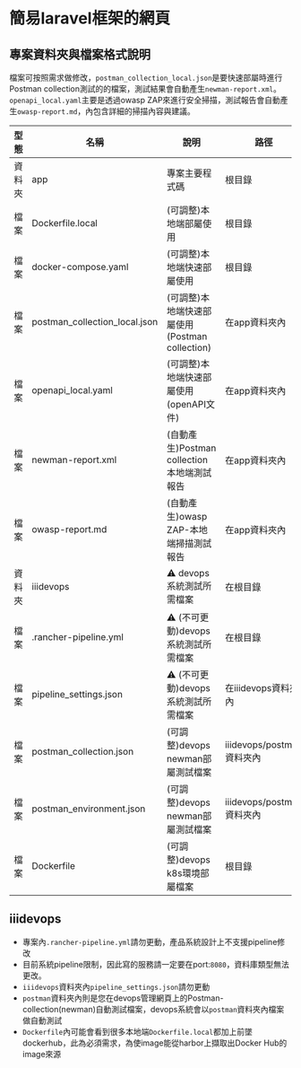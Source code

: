 # 簡易laravel框架的網頁

## 專案資料夾與檔案格式說明
檔案可按照需求做修改，`postman_collection_local.json`是要快速部屬時進行Postman collection測試的的檔案，測試結果會自動產生`newman-report.xml`。`openapi_local.yaml`主要是透過owasp ZAP來進行安全掃描，測試報告會自動產生`owasp-report.md`，內包含詳細的掃描內容與建議。  

| 型態 | 名稱 | 說明 | 路徑 |
| --- | --- | --- | --- |
| 資料夾 | app | 專案主要程式碼 | 根目錄 |
| 檔案 | Dockerfile.local | (可調整)本地端部屬使用 | 根目錄 |
| 檔案 | docker-compose.yaml | (可調整)本地端快速部屬使用 | 根目錄 |
| 檔案 | postman_collection_local.json | (可調整)本地端快速部屬使用(Postman collection) | 在app資料夾內 |
| 檔案 | openapi_local.yaml | (可調整)本地端快速部屬使用(openAPI文件) | 在app資料夾內 | 
| 檔案 | newman-report.xml | (自動產生)Postman collection本地端測試報告 | 在app資料夾內 |
| 檔案 | owasp-report.md | (自動產生)owasp ZAP-本地端掃描測試報告 | 在app資料夾內 |
| 資料夾 | iiidevops | :warning: devops系統測試所需檔案 | 在根目錄 |
| 檔案 | .rancher-pipeline.yml | :warning: (不可更動)devops系統測試所需檔案 | 在根目錄 |
| 檔案 | pipeline_settings.json | :warning: (不可更動)devops系統測試所需檔案 | 在iiidevops資料夾內 |
| 檔案 | postman_collection.json | (可調整)devops newman部屬測試檔案 | iiidevops/postman資料夾內 |
| 檔案 | postman_environment.json | (可調整)devops newman部屬測試檔案 | iiidevops/postman資料夾內 |
| 檔案 | Dockerfile | (可調整)devops k8s環境部屬檔案 | 根目錄 |

## iiidevops
* 專案內`.rancher-pipeline.yml`請勿更動，產品系統設計上不支援pipeline修改
* 目前系統pipeline限制，因此寫的服務請一定要在port:`8080`，資料庫類型無法更改。
* `iiidevops`資料夾內`pipeline_settings.json`請勿更動
* `postman`資料夾內則是您在devops管理網頁上的Postman-collection(newman)自動測試檔案，devops系統會以`postman`資料夾內檔案做自動測試
* `Dockerfile`內可能會看到很多本地端`Dockerfile.local`都加上前墜dockerhub，此為必須需求，為使image能從harbor上擷取出Docker Hub的image來源
